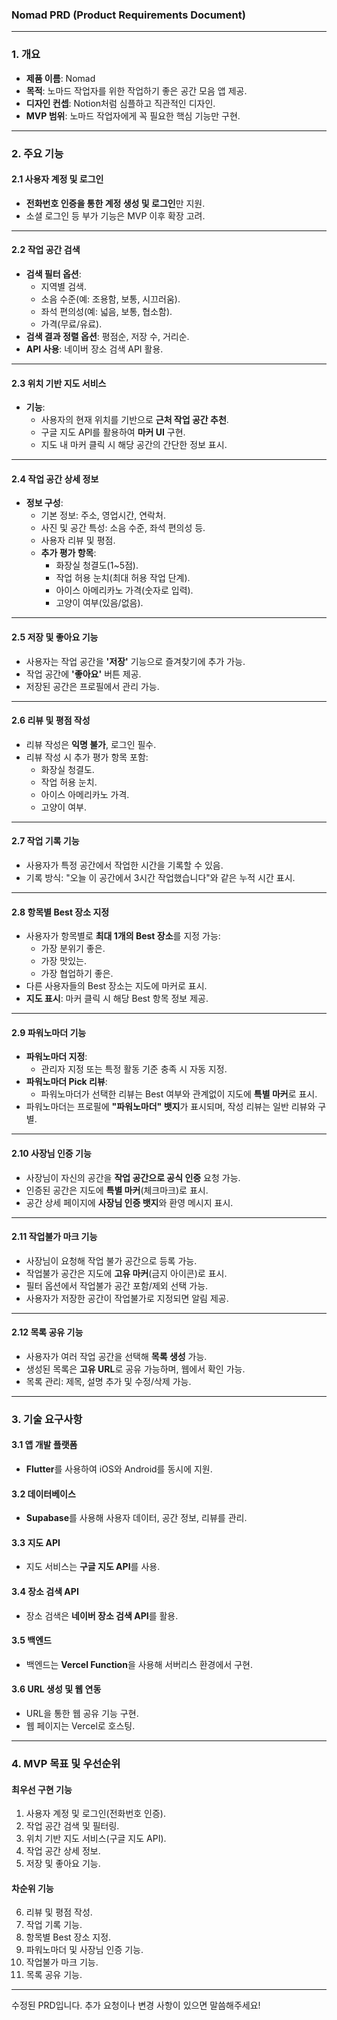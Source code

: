 ### **Nomad PRD (Product Requirements Document)**

---

### **1. 개요**

- **제품 이름**: Nomad
- **목적**: 노마드 작업자를 위한 작업하기 좋은 공간 모음 앱 제공.
- **디자인 컨셉**: Notion처럼 심플하고 직관적인 디자인.
- **MVP 범위**: 노마드 작업자에게 꼭 필요한 핵심 기능만 구현.

---

### **2. 주요 기능**

#### **2.1 사용자 계정 및 로그인**

- **전화번호 인증을 통한 계정 생성 및 로그인**만 지원.
- 소셜 로그인 등 부가 기능은 MVP 이후 확장 고려.

---

#### **2.2 작업 공간 검색**

- **검색 필터 옵션**:
  - 지역별 검색.
  - 소음 수준(예: 조용함, 보통, 시끄러움).
  - 좌석 편의성(예: 넓음, 보통, 협소함).
  - 가격(무료/유료).
- **검색 결과 정렬 옵션**: 평점순, 저장 수, 거리순.
- **API 사용**: 네이버 장소 검색 API 활용.

---

#### **2.3 위치 기반 지도 서비스**

- **기능**:
  - 사용자의 현재 위치를 기반으로 **근처 작업 공간 추천**.
  - 구글 지도 API를 활용하여 **마커 UI** 구현.
  - 지도 내 마커 클릭 시 해당 공간의 간단한 정보 표시.

---

#### **2.4 작업 공간 상세 정보**

- **정보 구성**:
  - 기본 정보: 주소, 영업시간, 연락처.
  - 사진 및 공간 특성: 소음 수준, 좌석 편의성 등.
  - 사용자 리뷰 및 평점.
  - **추가 평가 항목**:
    - 화장실 청결도(1~5점).
    - 작업 허용 눈치(최대 허용 작업 단계).
    - 아이스 아메리카노 가격(숫자로 입력).
    - 고양이 여부(있음/없음).

---

#### **2.5 저장 및 좋아요 기능**

- 사용자는 작업 공간을 **'저장'** 기능으로 즐겨찾기에 추가 가능.
- 작업 공간에 **'좋아요'** 버튼 제공.
- 저장된 공간은 프로필에서 관리 가능.

---

#### **2.6 리뷰 및 평점 작성**

- 리뷰 작성은 **익명 불가**, 로그인 필수.
- 리뷰 작성 시 추가 평가 항목 포함:
  - 화장실 청결도.
  - 작업 허용 눈치.
  - 아이스 아메리카노 가격.
  - 고양이 여부.

---

#### **2.7 작업 기록 기능**

- 사용자가 특정 공간에서 작업한 시간을 기록할 수 있음.
- 기록 방식: "오늘 이 공간에서 3시간 작업했습니다"와 같은 누적 시간 표시.

---

#### **2.8 항목별 Best 장소 지정**

- 사용자가 항목별로 **최대 1개의 Best 장소**를 지정 가능:
  - 가장 분위기 좋은.
  - 가장 맛있는.
  - 가장 협업하기 좋은.
- 다른 사용자들의 Best 장소는 지도에 마커로 표시.
- **지도 표시**: 마커 클릭 시 해당 Best 항목 정보 제공.

---

#### **2.9 파워노마더 기능**

- **파워노마더 지정**:
  - 관리자 지정 또는 특정 활동 기준 충족 시 자동 지정.
- **파워노마더 Pick 리뷰**:
  - 파워노마더가 선택한 리뷰는 Best 여부와 관계없이 지도에 **특별 마커**로 표시.
- 파워노마더는 프로필에 **"파워노마더" 뱃지**가 표시되며, 작성 리뷰는 일반 리뷰와 구별.

---

#### **2.10 사장님 인증 기능**

- 사장님이 자신의 공간을 **작업 공간으로 공식 인증** 요청 가능.
- 인증된 공간은 지도에 **특별 마커**(체크마크)로 표시.
- 공간 상세 페이지에 **사장님 인증 뱃지**와 환영 메시지 표시.

---

#### **2.11 작업불가 마크 기능**

- 사장님이 요청해 작업 불가 공간으로 등록 가능.
- 작업불가 공간은 지도에 **고유 마커**(금지 아이콘)로 표시.
- 필터 옵션에서 작업불가 공간 포함/제외 선택 가능.
- 사용자가 저장한 공간이 작업불가로 지정되면 알림 제공.

---

#### **2.12 목록 공유 기능**

- 사용자가 여러 작업 공간을 선택해 **목록 생성** 가능.
- 생성된 목록은 **고유 URL**로 공유 가능하며, 웹에서 확인 가능.
- 목록 관리: 제목, 설명 추가 및 수정/삭제 가능.

---

### **3. 기술 요구사항**

#### **3.1 앱 개발 플랫폼**

- **Flutter**를 사용하여 iOS와 Android를 동시에 지원.

#### **3.2 데이터베이스**

- **Supabase**를 사용해 사용자 데이터, 공간 정보, 리뷰를 관리.

#### **3.3 지도 API**

- 지도 서비스는 **구글 지도 API**를 사용.

#### **3.4 장소 검색 API**

- 장소 검색은 **네이버 장소 검색 API**를 활용.

#### **3.5 백엔드**

- 백엔드는 **Vercel Function**을 사용해 서버리스 환경에서 구현.

#### **3.6 URL 생성 및 웹 연동**

- URL을 통한 웹 공유 기능 구현.
- 웹 페이지는 Vercel로 호스팅.

---

### **4. MVP 목표 및 우선순위**

#### **최우선 구현 기능**

1. 사용자 계정 및 로그인(전화번호 인증).
2. 작업 공간 검색 및 필터링.
3. 위치 기반 지도 서비스(구글 지도 API).
4. 작업 공간 상세 정보.
5. 저장 및 좋아요 기능.

#### **차순위 기능**

6. 리뷰 및 평점 작성.
7. 작업 기록 기능.
8. 항목별 Best 장소 지정.
9. 파워노마더 및 사장님 인증 기능.
10. 작업불가 마크 기능.
11. 목록 공유 기능.

---

수정된 PRD입니다. 추가 요청이나 변경 사항이 있으면 말씀해주세요!
